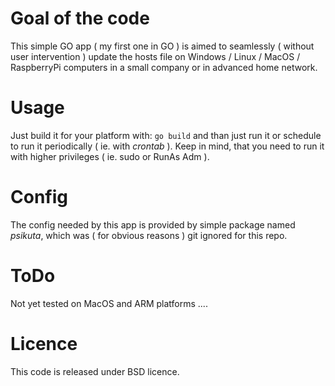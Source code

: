 # Goal of the code
This simple GO app ( my first one in GO ) is aimed to seamlessly ( without user intervention ) update the hosts file on Windows / Linux / MacOS / RaspberryPi computers in a small company or in advanced home network.

# Usage
Just build it for your platform with:
```go build```
and than just run it or schedule to run it periodically ( ie. with *crontab* ).
Keep in mind, that you need to run it with higher privileges ( ie. sudo or RunAs Adm ).

# Config
The config needed by this app is provided by simple package named *psikuta*, which was ( for obvious reasons ) git ignored for this repo.

# ToDo
Not yet tested on MacOS and ARM platforms ....

# Licence
This code is released under BSD licence. 
